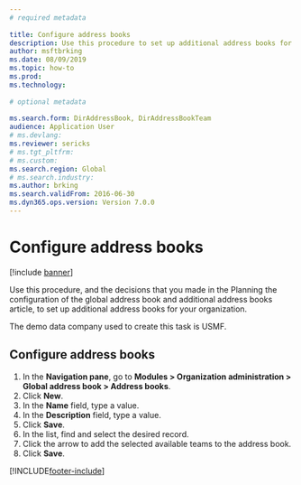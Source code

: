 ```yaml
--- 
# required metadata 
 
title: Configure address books
description: Use this procedure to set up additional address books for your organization. 
author: msftbrking 
ms.date: 08/09/2019
ms.topic: how-to 
ms.prod:  
ms.technology:  
 
# optional metadata 
 
ms.search.form: DirAddressBook, DirAddressBookTeam   
audience: Application User 
# ms.devlang:  
ms.reviewer: sericks
# ms.tgt_pltfrm:  
# ms.custom:  
ms.search.region: Global
# ms.search.industry: 
ms.author: brking
ms.search.validFrom: 2016-06-30 
ms.dyn365.ops.version: Version 7.0.0 
---
```

# Configure address books

[!include [banner](../../includes/banner.md)]

Use this procedure, and the decisions that you made in the Planning the configuration of the global address book and additional address books article, to set up additional address books for your organization.

The demo data company used to create this task is USMF.


## Configure address books
1. In the **Navigation pane**, go to **Modules > Organization administration > Global address book > Address books**.
2. Click **New**.
3. In the **Name** field, type a value.
4. In the **Description** field, type a value.
5. Click **Save**.
6. In the list, find and select the desired record.
7. Click the arrow to add the selected available teams to the address book.
8. Click **Save**.



[!INCLUDE[footer-include](../../../../includes/footer-banner.md)]
